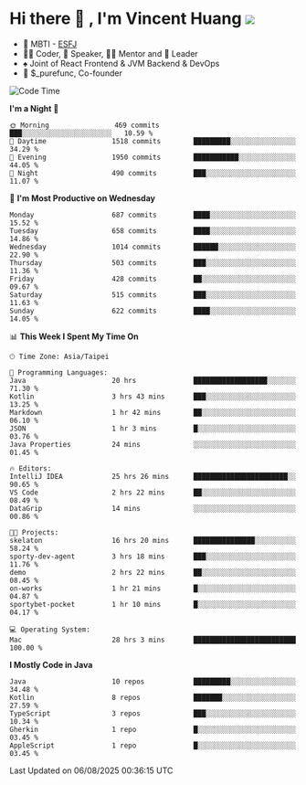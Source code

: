 # Hi there 👋 , I'm Vincent Huang ![](https://komarev.com/ghpvc/?username=Jian-Min-Huang)
- 👀 MBTI - [ESFJ](https://www.16personalities.com/esfj-personality)
- 👨‍💻 Coder, 🎤 Speaker, 👨‍🏫 Mentor and 🚀 Leader
- ♠️ Joint of React Frontend & JVM Backend & DevOps
- 💼 $_purefunc, Co-founder

<!--START_SECTION:waka-->
![Code Time](http://img.shields.io/badge/Code%20Time-5%2C733%20hrs%202%20mins-blue)

**I'm a Night 🦉** 

```text
🌞 Morning                469 commits         ███░░░░░░░░░░░░░░░░░░░░░░   10.59 % 
🌆 Daytime                1518 commits        █████████░░░░░░░░░░░░░░░░   34.29 % 
🌃 Evening                1950 commits        ███████████░░░░░░░░░░░░░░   44.05 % 
🌙 Night                  490 commits         ███░░░░░░░░░░░░░░░░░░░░░░   11.07 % 
```
📅 **I'm Most Productive on Wednesday** 

```text
Monday                   687 commits         ████░░░░░░░░░░░░░░░░░░░░░   15.52 % 
Tuesday                  658 commits         ████░░░░░░░░░░░░░░░░░░░░░   14.86 % 
Wednesday                1014 commits        ██████░░░░░░░░░░░░░░░░░░░   22.90 % 
Thursday                 503 commits         ███░░░░░░░░░░░░░░░░░░░░░░   11.36 % 
Friday                   428 commits         ██░░░░░░░░░░░░░░░░░░░░░░░   09.67 % 
Saturday                 515 commits         ███░░░░░░░░░░░░░░░░░░░░░░   11.63 % 
Sunday                   622 commits         ████░░░░░░░░░░░░░░░░░░░░░   14.05 % 
```


📊 **This Week I Spent My Time On** 

```text
🕑︎ Time Zone: Asia/Taipei

💬 Programming Languages: 
Java                     20 hrs              ██████████████████░░░░░░░   71.30 % 
Kotlin                   3 hrs 43 mins       ███░░░░░░░░░░░░░░░░░░░░░░   13.25 % 
Markdown                 1 hr 42 mins        ██░░░░░░░░░░░░░░░░░░░░░░░   06.10 % 
JSON                     1 hr 3 mins         █░░░░░░░░░░░░░░░░░░░░░░░░   03.76 % 
Java Properties          24 mins             ░░░░░░░░░░░░░░░░░░░░░░░░░   01.45 % 

🔥 Editors: 
IntelliJ IDEA            25 hrs 26 mins      ███████████████████████░░   90.65 % 
VS Code                  2 hrs 22 mins       ██░░░░░░░░░░░░░░░░░░░░░░░   08.49 % 
DataGrip                 14 mins             ░░░░░░░░░░░░░░░░░░░░░░░░░   00.86 % 

🐱‍💻 Projects: 
skelaton                 16 hrs 20 mins      ███████████████░░░░░░░░░░   58.24 % 
sporty-dev-agent         3 hrs 18 mins       ███░░░░░░░░░░░░░░░░░░░░░░   11.76 % 
demo                     2 hrs 22 mins       ██░░░░░░░░░░░░░░░░░░░░░░░   08.45 % 
on-works                 1 hr 21 mins        █░░░░░░░░░░░░░░░░░░░░░░░░   04.87 % 
sportybet-pocket         1 hr 10 mins        █░░░░░░░░░░░░░░░░░░░░░░░░   04.17 % 

💻 Operating System: 
Mac                      28 hrs 3 mins       █████████████████████████   100.00 % 
```

**I Mostly Code in Java** 

```text
Java                     10 repos            █████████░░░░░░░░░░░░░░░░   34.48 % 
Kotlin                   8 repos             ███████░░░░░░░░░░░░░░░░░░   27.59 % 
TypeScript               3 repos             ███░░░░░░░░░░░░░░░░░░░░░░   10.34 % 
Gherkin                  1 repo              █░░░░░░░░░░░░░░░░░░░░░░░░   03.45 % 
AppleScript              1 repo              █░░░░░░░░░░░░░░░░░░░░░░░░   03.45 % 
```




 Last Updated on 06/08/2025 00:36:15 UTC
<!--END_SECTION:waka-->

